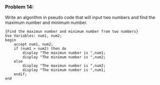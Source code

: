 ### Problem 14:
Write an algorithm in pseudo code that will input two numbers and find the maximum number and minimum number.

```{r, tidy=FALSE, eval=FALSE}
{Find the maximun number and minimum number from two numbers}
Use Variables: num1, num2;
begin
	accept num1, num2;
	if (num1 > num2) then do
		display "The maximun number is ",num1;
		display "The minimum number is ",num2;
	else
		display "The maximun number is ",num2;
		display "The minimum number is ",num1;
	endif;
end
```